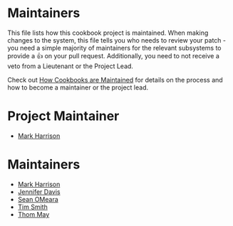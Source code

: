 <!-- This is a generated file. Please do not edit directly -->

# Maintainers
This file lists how this cookbook project is maintained. When making changes to the system, this
file tells you who needs to review your patch - you need a simple majority of maintainers
for the relevant subsystems to provide a :+1: on your pull request. Additionally, you need
to not receive a veto from a Lieutenant or the Project Lead.

Check out [How Cookbooks are Maintained](https://github.com/chef-cookbooks/community_cookbook_documentation/blob/master/CONTRIBUTING.MD) 
for details on the process and how to become a maintainer or the project lead.

# Project Maintainer
* [Mark Harrison](https://github.com/mivok)

# Maintainers
* [Mark Harrison](https://github.com/mivok)
* [Jennifer Davis](https://github.com/sigje)
* [Sean OMeara](https://github.com/someara)
* [Tim Smith](https://github.com/tas50)
* [Thom May](https://github.com/thommay)
